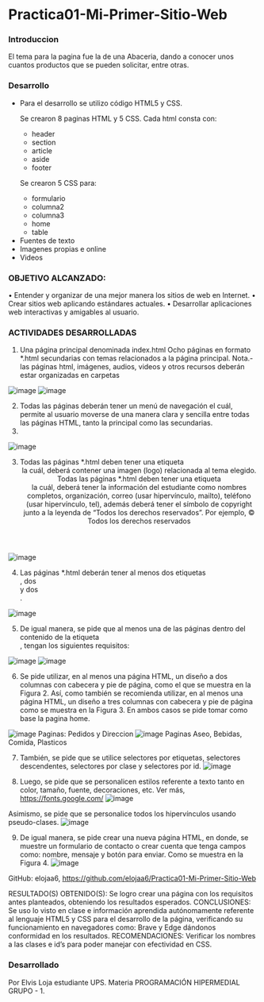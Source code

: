 # Practica01-Mi-Primer-Sitio-Web

### Introduccion
<p>
El tema para la pagina fue la de una Abaceria, dando a conocer unos cuantos productos que se pueden solicitar, entre otras.
</p>

### Desarrollo
<ul>
	<li>Para el desarrollo se utilizo código HTML5 y CSS.</li>
	<p>Se crearon 8 paginas HTML y 5 CSS.
	Cada html consta con:</p>
		<ul><li>header</li><li>section</li><li>article</li><li>aside</li><li>footer</li>
		</ul>
	<p>Se crearon 5 CSS para:</p>
	<ul><li>formulario</li><li>columna2</li><li>columna3</li><li>home</li><li>table</li>
		</ul>
	<li>Fuentes de texto</li>
	<li>Imagenes propias e online</li>
	<li>Videos</li>
</ul>

### OBJETIVO ALCANZADO:
•	Entender y organizar de una mejor manera los sitios de web en Internet.
•	Crear sitios web aplicando estándares actuales.
•	Desarrollar aplicaciones web interactivas y amigables al usuario.
### ACTIVIDADES DESARROLLADAS
1. Una página principal denominada index.html
Ocho páginas en formato *.html secundarias con temas relacionados a la página principal. Nota.- las páginas html, imágenes, audios, videos y otros recursos deberán estar organizadas en carpetas

![image](https://user-images.githubusercontent.com/78933180/143087213-f73072dc-2b6b-4a50-a61a-bc4f7cd53e63.png)
![image](https://user-images.githubusercontent.com/78933180/143087231-6e5eb7af-160b-4434-acd1-6f0b2d157d2f.png)

 	 
2. Todas las páginas deberán tener un menú de navegación el cuál, permite al usuario moverse de una manera clara y sencilla entre todas las páginas HTML, tanto la principal como las secundarias.
3. 
![image](https://user-images.githubusercontent.com/78933180/143087326-791b4d41-1c60-42ee-8800-3e42b8723e5d.png)


3. Todas las páginas *.html deben tener una etiqueta <header> la cuál, deberá contener una imagen (logo) relacionada al tema elegido.
Todas las páginas *.html deben tener una etiqueta <footer> la cuál, deberá tener la información del estudiante como nombres completos, organización, correo (usar hipervínculo, mailto), teléfono (usar hipervínculo, tel), además deberá tener el símbolo de copyright junto a la leyenda de “Todos los derechos reservados”. Por ejemplo, © Todos los derechos reservados
	
![image](https://user-images.githubusercontent.com/78933180/143087366-c731cc4d-de47-49a2-95ab-fb928173db0f.png)

4. Las páginas *.html deberán tener al menos dos etiquetas <section>, dos <article> y dos <aside>.
	
![image](https://user-images.githubusercontent.com/78933180/143087394-d157cc08-188d-411e-a9e9-d79f2bbb5e30.png)

 
5. De igual manera, se pide que al menos una de las páginas dentro del contenido de la etiqueta <article>, tengan los siguientes requisitos:
 
![image](https://user-images.githubusercontent.com/78933180/143087413-c6a589fe-5a8d-463f-b972-7b5fd7546044.png)
![image](https://user-images.githubusercontent.com/78933180/143087452-09aadfd3-654f-4774-b57d-f33f28702ba3.png)

 
6. Se pide utilizar, en al menos una página HTML, un diseño a dos columnas con cabecera y pie de página, como el que se muestra en la Figura 2. Así, como también se recomienda utilizar, en al menos una página HTML, un diseño a tres columnas con cabecera y pie de página como se muestra en la Figura 3. En ambos casos se pide tomar como base la pagina home.

![image](https://user-images.githubusercontent.com/78933180/143087495-05850f1f-bca1-4076-8af1-c1e5a6e463f2.png) Paginas: Pedidos y Direccion
![image](https://user-images.githubusercontent.com/78933180/143087523-6918ebeb-30d7-486d-b541-2a2b6cac8a78.png) Paginas Aseo, Bebidas, Comida, Plasticos

7. También, se pide que se utilice selectores por etiquetas, selectores descendentes, selectores por clase y
selectores por id.
![image](https://user-images.githubusercontent.com/78933180/143087569-b6a3d45c-2aa5-4dfd-b904-f722a0a19cc8.png)
 

 

8. Luego, se pide que se personalicen estilos referente a texto tanto en color, tamaño, fuente, decoraciones, etc. Ver más, https://fonts.google.com/
 ![image](https://user-images.githubusercontent.com/78933180/143087592-4edab9b5-f35c-41da-996b-2fab439f0bce.png)


Asimismo, se pide que se personalice todos los hipervínculos usando pseudo-clases.
![image](https://user-images.githubusercontent.com/78933180/143087618-ce657063-561d-4aa7-a7a4-e31fa60314c0.png)

 
9. De igual manera, se pide crear una nueva página HTML, en donde, se muestre un formulario de contacto o crear cuenta que tenga campos como: nombre, mensaje y botón para enviar. Como se muestra en la Figura 4.
	![image](https://user-images.githubusercontent.com/78933180/143087645-4b586944-cfe8-4ce6-824c-08d618bb434f.png)


 
 

GitHub: elojaa6, https://github.com/elojaa6/Practica01-Mi-Primer-Sitio-Web

RESULTADO(S) OBTENIDO(S):
Se logro crear una página con los requisitos antes planteados, obteniendo los resultados esperados.
CONCLUSIONES: Se uso lo visto en clase e información aprendida autónomamente referente al lenguaje HTML5 y CSS para el desarrollo de la página, verificando su funcionamiento en navegadores como: Brave y Edge dándonos conformidad en los resultados.
RECOMENDACIONES: Verificar los nombres a las clases e id’s para poder manejar con efectividad en CSS.


### Desarrollado
<p>
Por Elvis Loja estudiante UPS.
Materia  PROGRAMACIÓN HIPERMEDIAL GRUPO - 1.
</p>


